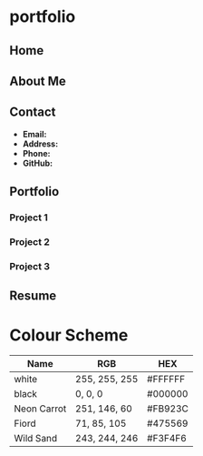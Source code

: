 # portfolio

## Home

## About Me

## Contact

- **Email:** 
- **Address:** 
- **Phone:** 
- **GitHub:**

## Portfolio

### Project 1

### Project 2

### Project 3

## Resume


# Colour Scheme

| Name        | RGB           | HEX     |
|-------------|---------------|---------|
| white       | 255, 255, 255 | #FFFFFF |
| black       | 0, 0, 0       | #000000 |
| Neon Carrot | 251, 146, 60  | #FB923C |
| Fiord       | 71, 85, 105   | #475569 |
| Wild Sand   | 243, 244, 246 | #F3F4F6 |


